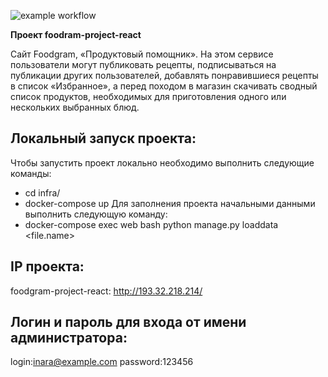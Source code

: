 ![example workflow](https://github.com/InaraShalfei/foodgram-project-react/actions/workflows/main.yml/badge.svg)

**Проект foodram-project-react** 


Cайт Foodgram, «Продуктовый помощник». 
На этом сервисе пользователи могут публиковать рецепты,
подписываться на публикации других пользователей, 
добавлять понравившиеся рецепты в список «Избранное», 
а перед походом в магазин скачивать сводный список продуктов, 
необходимых для приготовления одного или нескольких выбранных блюд.


## Локальный запуск проекта:
Чтобы запустить проект локально необходимо выполнить следующие команды:
- cd infra/
- docker-compose up
Для заполнения проекта начальными данными выполнить следующую команду:
- docker-compose exec web bash python manage.py loaddata <file.name>


## IP проекта:
foodgram-project-react: http://193.32.218.214/


## Логин и пароль для входа от имени администратора:
login:inara@example.com
password:123456
